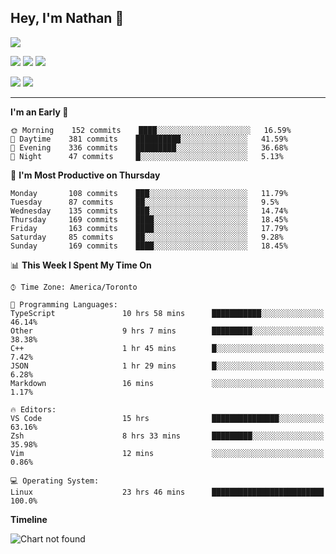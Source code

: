 ## Hey, I'm Nathan 👋

![](https://visitor-badge.laobi.icu/badge?page_id=nathan13888.visiter.badge)

[![](https://img.shields.io/badge/OS-Ubuntu-blue?style=flat-square&logo=ubuntu&logoColor=white)](https://en.wikipedia.org/wiki/Linux)
[![](https://img.shields.io/badge/Editor-VSCodeInsiders-blue?style=flat-square&logo=visual-studio-code&logoColor=white)](https://code.visualstudio.com/)
[![](https://img.shields.io/badge/Editor-Neovim-blue?style=flat-square&logo=vim&logoColor=white)](https://github.com/neovim/neovim)

![](https://github-readme-stats.vercel.app/api?username=Nathan13888&show_icons=true&theme=dracula&hide=stars&count_private=true)
![](https://github-readme-stats.vercel.app/api/top-langs/?username=Nathan13888&theme=dracula)

---

<!--START_SECTION:waka-->
**I'm an Early 🐤** 

```text
🌞 Morning    152 commits    ████░░░░░░░░░░░░░░░░░░░░░   16.59% 
🌆 Daytime    381 commits    ██████████░░░░░░░░░░░░░░░   41.59% 
🌃 Evening    336 commits    █████████░░░░░░░░░░░░░░░░   36.68% 
🌙 Night      47 commits     █░░░░░░░░░░░░░░░░░░░░░░░░   5.13%

```
📅 **I'm Most Productive on Thursday** 

```text
Monday       108 commits    ███░░░░░░░░░░░░░░░░░░░░░░   11.79% 
Tuesday      87 commits     ██░░░░░░░░░░░░░░░░░░░░░░░   9.5% 
Wednesday    135 commits    ███░░░░░░░░░░░░░░░░░░░░░░   14.74% 
Thursday     169 commits    ████░░░░░░░░░░░░░░░░░░░░░   18.45% 
Friday       163 commits    ████░░░░░░░░░░░░░░░░░░░░░   17.79% 
Saturday     85 commits     ██░░░░░░░░░░░░░░░░░░░░░░░   9.28% 
Sunday       169 commits    ████░░░░░░░░░░░░░░░░░░░░░   18.45%

```


📊 **This Week I Spent My Time On** 

```text
⌚︎ Time Zone: America/Toronto

💬 Programming Languages: 
TypeScript               10 hrs 58 mins      ███████████░░░░░░░░░░░░░░   46.14% 
Other                    9 hrs 7 mins        █████████░░░░░░░░░░░░░░░░   38.38% 
C++                      1 hr 45 mins        █░░░░░░░░░░░░░░░░░░░░░░░░   7.42% 
JSON                     1 hr 29 mins        █░░░░░░░░░░░░░░░░░░░░░░░░   6.28% 
Markdown                 16 mins             ░░░░░░░░░░░░░░░░░░░░░░░░░   1.17%

🔥 Editors: 
VS Code                  15 hrs              ███████████████░░░░░░░░░░   63.16% 
Zsh                      8 hrs 33 mins       █████████░░░░░░░░░░░░░░░░   35.98% 
Vim                      12 mins             ░░░░░░░░░░░░░░░░░░░░░░░░░   0.86%

💻 Operating System: 
Linux                    23 hrs 46 mins      █████████████████████████   100.0%

```

**Timeline**

![Chart not found](https://github.com/Nathan13888/Nathan13888/blob/master/charts/bar_graph.png) 


<!--END_SECTION:waka-->
